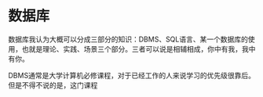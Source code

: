 # 数据库

数据库我认为大概可以分成三部分的知识：DBMS、SQL语言、某一个数据库的使用，也就是理论、实践、场景三个部分。三者可以说是相辅相成，你中有我，我中有你。

DBMS通常是大学计算机必修课程，对于已经工作的人来说学习的优先级很靠后。但是不得不说的是，这门课程